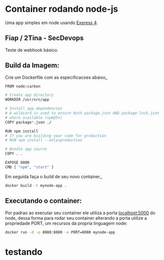 # Container rodando node-js 

Uma app simples em node usando [Express 4](http://expressjs.com/).

## Fiap / 2Tina - SecDevops
Teste de webhook básico.

## Build da Imagem:

Crie um Dockerfile com as especificacoes abaixo_

```sh
FROM node:carbon

# Create app directory
WORKDIR /usr/src/app

# Install app dependencies
# A wildcard is used to ensure both package.json AND package-lock.json are copied
# where available (npm@5+)
COPY package*.json ./

RUN npm install
# If you are building your code for production
# RUN npm install --only=production

# Bundle app source
COPY . .

EXPOSE 8080
CMD [ "npm", "start" ]
```

Em seguida faça o build de seu novo container_

```sh
docker build -t mynode-app .
```



## Executando o container:

Por padrao ao executar seu container ele utiliza a porta [localhost:5000](http://localhost:5000/) do node, dessa forma para rodar seu container alterando a porta utilize a propriedade PORT, um recursos da propria linguagem node:

```sh
docker run -d -p 8080:8080 -e PORT=8080 mynode-app
```

# testando
